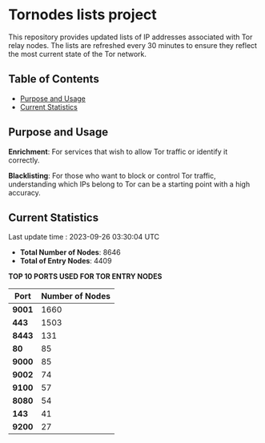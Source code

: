 # Tornodes lists project

This repository provides updated lists of IP addresses associated with Tor relay nodes. The lists are refreshed every 30 minutes to ensure they reflect the most current state of the Tor network.

## Table of Contents

- [Purpose and Usage](#purpose-and-usage)
- [Current Statistics](#current-statistics)


## Purpose and Usage

**Enrichment**: For services that wish to allow Tor traffic or identify it correctly.

**Blacklisting**: For those who want to block or control Tor traffic, understanding which IPs belong to Tor can be a starting point with a high accuracy.

## Current Statistics

Last update time : 2023-09-26 03:30:04 UTC

- **Total Number of Nodes**: 8646
- **Total of Entry Nodes**: 4409

**TOP 10 PORTS USED FOR TOR ENTRY NODES**

| **Port** | **Number of Nodes** |
|------|-----------------|
| **9001**   | 1660  |
| **443**   | 1503  |
| **8443**   | 131  |
| **80**   | 85  |
| **9000**   | 85  |
| **9002**   | 74  |
| **9100**   | 57  |
| **8080**   | 54  |
| **143**   | 41  |
| **9200**   | 27  |

